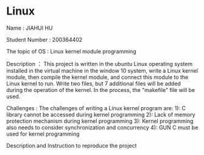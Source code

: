 # Linux

Name : JIAHUI HU

Student Number : 200364402

The topic of OS : Linux kernel module programming

Description ：
	This project is written in the ubuntu Linux operating system installed in the virtual machine in the window 10 system, 	       write   a Linux kernel module, then compile the kernel module, and connect this module to the Linux kernel to run.      	       Write two files,   but 7 additional files will be added during the operation of the kernel. In the process, the   	 "makefile" file will be used.
	
Challenges :
	The challenges of writing a Linux kernel program are:
		1): C library cannot be accessed during kernel programming
		2): Lack of memory protection mechanism during kernel programming
		3): Kernel programming also needs to consider synchronization and concurrency
		4): GUN C must be used for kernel programming
    

Description and Instruction to reproduce the project
